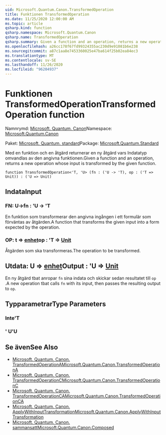 ```yaml
---
uid: Microsoft.Quantum.Canon.TransformedOperation
title: Funktionen TransformedOperation
ms.date: 11/25/2020 12:00:00 AM
ms.topic: article
qsharp.kind: function
qsharp.namespace: Microsoft.Quantum.Canon
qsharp.name: TransformedOperation
qsharp.summary: Given a function and an operation, returns a new operation whose input is transformed by the given function.
ms.openlocfilehash: a26cc178f67fd99324355ac230d9e91081b6e238
ms.sourcegitcommit: a87c1aa8e7453360025e47ba614f25b02ea84ec3
ms.translationtype: MT
ms.contentlocale: sv-SE
ms.lasthandoff: 11/26/2020
ms.locfileid: "96204937"
---
```

# <a name="transformedoperation-function"></a><span data-ttu-id="39fd0-102">Funktionen TransformedOperation</span><span class="sxs-lookup"><span data-stu-id="39fd0-102">TransformedOperation function</span></span>

<span data-ttu-id="39fd0-103">Namnrymd: [Microsoft. Quantum. Canon](xref:Microsoft.Quantum.Canon)</span><span class="sxs-lookup"><span data-stu-id="39fd0-103">Namespace: [Microsoft.Quantum.Canon](xref:Microsoft.Quantum.Canon)</span></span>

<span data-ttu-id="39fd0-104">Paket: [Microsoft. Quantum. standard](https://nuget.org/packages/Microsoft.Quantum.Standard)</span><span class="sxs-lookup"><span data-stu-id="39fd0-104">Package: [Microsoft.Quantum.Standard](https://nuget.org/packages/Microsoft.Quantum.Standard)</span></span>


<span data-ttu-id="39fd0-105">Med en funktion och en åtgärd returnerar en ny åtgärd vars Indatatyp omvandlas av den angivna funktionen.</span><span class="sxs-lookup"><span data-stu-id="39fd0-105">Given a function and an operation, returns a new operation whose input is transformed by the given function.</span></span>

```qsharp
function TransformedOperation<'T, 'U> (fn : ('U -> 'T), op : ('T => Unit)) : ('U => Unit)
```


## <a name="input"></a><span data-ttu-id="39fd0-106">Indata</span><span class="sxs-lookup"><span data-stu-id="39fd0-106">Input</span></span>

### <a name="fn--u---t"></a><span data-ttu-id="39fd0-107">FN: U-></span><span class="sxs-lookup"><span data-stu-id="39fd0-107">fn : 'U -> 'T</span></span>

<span data-ttu-id="39fd0-108">En funktion som transformerar den angivna ingången i ett formulär som förväntas av åtgärden.</span><span class="sxs-lookup"><span data-stu-id="39fd0-108">A function that transforms the given input into a form expected by the operation.</span></span>


### <a name="op--t--unit"></a><span data-ttu-id="39fd0-109">OP: t => [enhet](xref:microsoft.quantum.lang-ref.unit)</span><span class="sxs-lookup"><span data-stu-id="39fd0-109">op : 'T => [Unit](xref:microsoft.quantum.lang-ref.unit)</span></span> 

<span data-ttu-id="39fd0-110">Åtgärden som ska transformeras.</span><span class="sxs-lookup"><span data-stu-id="39fd0-110">The operation to be transformed.</span></span>



## <a name="output--u--unit"></a><span data-ttu-id="39fd0-111">Utdata: U => [enhet](xref:microsoft.quantum.lang-ref.unit)</span><span class="sxs-lookup"><span data-stu-id="39fd0-111">Output : 'U => [Unit](xref:microsoft.quantum.lang-ref.unit)</span></span> 

<span data-ttu-id="39fd0-112">En ny åtgärd tbat anropar `fn` sina indata och skickar sedan resultatet till `op` .</span><span class="sxs-lookup"><span data-stu-id="39fd0-112">A new operation tbat calls `fn` with its input, then passes the resulting output to `op`.</span></span>

## <a name="type-parameters"></a><span data-ttu-id="39fd0-113">Typparametrar</span><span class="sxs-lookup"><span data-stu-id="39fd0-113">Type Parameters</span></span>

### <a name="t"></a><span data-ttu-id="39fd0-114">Inte</span><span class="sxs-lookup"><span data-stu-id="39fd0-114">'T</span></span>


### <a name="u"></a><span data-ttu-id="39fd0-115">' U</span><span class="sxs-lookup"><span data-stu-id="39fd0-115">'U</span></span>



## <a name="see-also"></a><span data-ttu-id="39fd0-116">Se även</span><span class="sxs-lookup"><span data-stu-id="39fd0-116">See Also</span></span>

- [<span data-ttu-id="39fd0-117">Microsoft. Quantum. Canon. TransformedOperationA</span><span class="sxs-lookup"><span data-stu-id="39fd0-117">Microsoft.Quantum.Canon.TransformedOperationA</span></span>](xref:Microsoft.Quantum.Canon.TransformedOperationA)
- [<span data-ttu-id="39fd0-118">Microsoft. Quantum. Canon. TransformedOperationC</span><span class="sxs-lookup"><span data-stu-id="39fd0-118">Microsoft.Quantum.Canon.TransformedOperationC</span></span>](xref:Microsoft.Quantum.Canon.TransformedOperationC)
- [<span data-ttu-id="39fd0-119">Microsoft. Quantum. Canon. TransformedOperationCA</span><span class="sxs-lookup"><span data-stu-id="39fd0-119">Microsoft.Quantum.Canon.TransformedOperationCA</span></span>](xref:Microsoft.Quantum.Canon.TransformedOperationCA)
- [<span data-ttu-id="39fd0-120">Microsoft. Quantum. Canon. ApplyWithInputTransformation</span><span class="sxs-lookup"><span data-stu-id="39fd0-120">Microsoft.Quantum.Canon.ApplyWithInputTransformation</span></span>](xref:Microsoft.Quantum.Canon.ApplyWithInputTransformation)
- [<span data-ttu-id="39fd0-121">Microsoft. Quantum. Canon. sammansatt</span><span class="sxs-lookup"><span data-stu-id="39fd0-121">Microsoft.Quantum.Canon.Composed</span></span>](xref:Microsoft.Quantum.Canon.Composed)